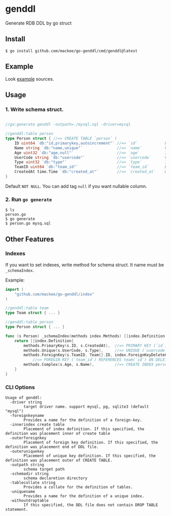 # genddl
Generate RDB DDL by go struct

## Install

```
$ go install github.com/mackee/go-genddl/cmd/genddl@latest
```

## Example

Look [example](https://github.com/mackee/go-genddl/blob/master/_example) sources.

## Usage

### 1. Write schema struct.

```go

//go:generate genddl -outpath=./mysql.sql -driver=mysql

//genddl:table person
type Person struct { //=> CREATE TABLE `person` (
	ID uint64 `db:"id,primarykey,autoincrement"` //=> `id`            BIGINT unsigned NOT NULL PRIMARY KEY AUTO_INCREMENT,
	Name string `db:"name,unique"`               //=> `name`          VARCHAR(191) NOT NULL UNIQUE,
	Age uint32 `db:"age,null"`                   //=> `age`           INTEGER unsigned NULL,
	UserCode string `db:"usercode"`              //=> `usercode`      VARCHAR(191) NOT NULL,
	Type uint32 `db:"type"`                      //=> `type`          INTEGER unsigned NOT NULL,
	TeamID uint64 `db:"team_id"`                 //=> `team_id`       BIGINT unsigned NOT NULL,
	CreatedAt time.Time `db:"created_at"`        //=> `created_at`    DATETIME NOT NULL
}
```

Default `NOT NULL`. You can add tag `null` if you want nullable column.

### 2. Run `go generate`

```
$ ls
person.go
$ go generate
$ person.go mysq.sql
```

## Other Features

### Indexes

If you want to set indexes, write method for schema struct. It name must be `_schemaIndex`.

Example:
```go
import (
	"github.com/mackee/go-genddl/index"
)

//genddl:table team
type Team struct { ... }

//genddl:table person
type Person struct { ... }

func (s Person) _schemaIndex(methods index.Methods) []index.Definition {
	return []index.Definition{
		methods.PrimaryKey(s.ID, s.CreatedAt),  //=> PRIMARY KEY (`id`, `created_at`),
		methods.Unique(s.UserCode, s.Type),     //=> UNIQUE (`usercode`, `type`),
		methods.ForeignKey(s.TeamID, Team{}.ID, index.ForeignKeyDeleteCascade, index.ForeignKeyUpdateSetDefault),
		    //=> FOREGIN KEY (`team_id`) REFERENCES team(`id`) ON DELETE CASCADE ON UPDATE SET DEFAULT
		methods.Complex(s.Age, s.Name),         //=> CREATE INDEX person_age_name (`age`, `name`);
	}
}
```

### CLI Options

```
Usage of genddl:
  -driver string
        target driver name. support mysql, pg, sqlite3 (default "mysql")
  -foreignkeyname
        Provides a name for the definition of a foreign-key.
  -innerindex create table
        Placement of index definition. If this specified, the definition was placement inner of create table
  -outerforeignkey
        Placement of foreign key definition. If this specified, the definition was placement end of DDL file.
  -outeruniquekey
        Placement of unique key definition. If this specified, the definition was placement outer of CREATE TABLE.
  -outpath string
        schema target path
  -schemadir string
        schema declaretion directory
  -tablecollate string
        Provides a collate for the definition of tables.
  -uniquename
        Provides a name for the definition of a unique index.
  -withoutdroptable
        If this specified, the DDL file does not contain DROP TABLE statement.
```
